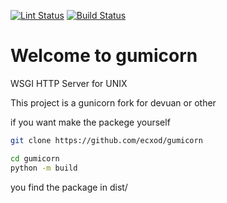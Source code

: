 [![Lint Status](https://github.com/ecxod/gumicorn/actions/workflows/lint.yml/badge.svg)](https://github.com/ecxod/gumicorn/actions/workflows/lint.yml) 
[![Build Status](https://github.com/ecxod/gumicorn/actions/workflows/tox.yml/badge.svg)](https://github.com/ecxod/gumicorn/actions/workflows/tox.yml)

# Welcome to gumicorn

WSGI HTTP Server for UNIX

This project is a gunicorn fork for devuan or other 

if you want make the packege yourself

```sh
git clone https://github.com/ecxod/gumicorn

cd gumicorn
python -m build

```
you find the package in dist/

